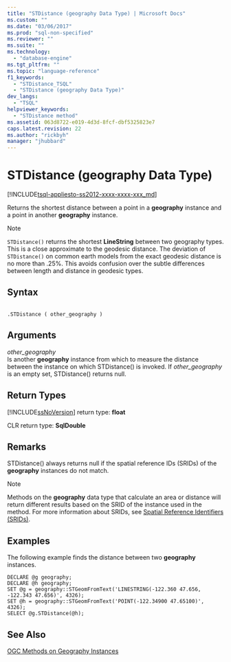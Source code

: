 ```yaml
---
title: "STDistance (geography Data Type) | Microsoft Docs"
ms.custom: ""
ms.date: "03/06/2017"
ms.prod: "sql-non-specified"
ms.reviewer: ""
ms.suite: ""
ms.technology: 
  - "database-engine"
ms.tgt_pltfrm: ""
ms.topic: "language-reference"
f1_keywords: 
  - "STDistance_TSQL"
  - "STDistance (geography Data Type)"
dev_langs: 
  - "TSQL"
helpviewer_keywords: 
  - "STDistance method"
ms.assetid: 063d8722-e019-4d3d-8fcf-dbf5325823e7
caps.latest.revision: 22
ms.author: "rickbyh"
manager: "jhubbard"
---
```

# STDistance (geography Data Type)
[!INCLUDE[tsql-appliesto-ss2012-xxxx-xxxx-xxx_md](../../../integration-services/system/stored-procedures/includes/tsql-appliesto-ss2012-xxxx-xxxx-xxx-md.md)]

  Returns the shortest distance between a point in a **geography** instance and a point in another **geography** instance.  
  
> [!NOTE]  
>  `STDistance()` returns the shortest **LineString** between two geography types. This is a close approximate to the geodesic distance. The deviation of `STDistance()` on common earth models from the exact geodesic distance is no more than .25%. This avoids confusion over the subtle differences between length and distance in geodesic types.  
  
## Syntax  
  
```  
  
.STDistance ( other_geography )  
```  
  
## Arguments  
 *other_geography*  
 Is another **geography** instance from which to measure the distance between the instance on which STDistance() is invoked. If *other_geography* is an empty set, STDistance() returns null.  
  
## Return Types  
 [!INCLUDE[ssNoVersion](../../../advanced-analytics/r-services/includes/ssnoversion-md.md)] return type: **float**  
  
 CLR return type: **SqlDouble**  
  
## Remarks  
 STDistance() always returns null if the spatial reference IDs (SRIDs) of the **geography** instances do not match.  
  
> [!NOTE]  
>  Methods on the **geography** data type that calculate an area or distance will return different results based on the SRID of the instance used in the method.   For more information about SRIDs, see [Spatial Reference Identifiers &#40;SRIDs&#41;](../../../relational-databases/spatial/spatial-reference-identifiers-srids.md).  
  
## Examples  
 The following example finds the distance between two **geography** instances.  
  
```  
DECLARE @g geography;  
DECLARE @h geography;  
SET @g = geography::STGeomFromText('LINESTRING(-122.360 47.656, -122.343 47.656)', 4326);  
SET @h = geography::STGeomFromText('POINT(-122.34900 47.65100)', 4326);  
SELECT @g.STDistance(@h);  
```  
  
## See Also  
 [OGC Methods on Geography Instances](../../../t-sql/spatial/geography/ogc-methods-on-geography-instances.md)  
  
  